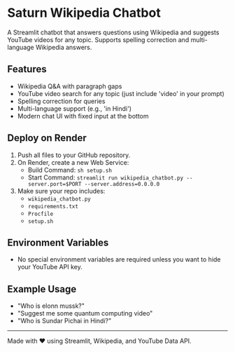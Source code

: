 # Saturn Wikipedia Chatbot

A Streamlit chatbot that answers questions using Wikipedia and suggests YouTube videos for any topic. Supports spelling correction and multi-language Wikipedia answers.

## Features
- Wikipedia Q&A with paragraph gaps
- YouTube video search for any topic (just include 'video' in your prompt)
- Spelling correction for queries
- Multi-language support (e.g., 'in Hindi')
- Modern chat UI with fixed input at the bottom

## Deploy on Render
1. Push all files to your GitHub repository.
2. On Render, create a new Web Service:
   - Build Command: `sh setup.sh`
   - Start Command: `streamlit run wikipedia_chatbot.py --server.port=$PORT --server.address=0.0.0.0`
3. Make sure your repo includes:
   - `wikipedia_chatbot.py`
   - `requirements.txt`
   - `Procfile`
   - `setup.sh`

## Environment Variables
- No special environment variables are required unless you want to hide your YouTube API key.

## Example Usage
- "Who is elonn mussk?"
- "Suggest me some quantum computing video"
- "Who is Sundar Pichai in Hindi?"

---

Made with ❤️ using Streamlit, Wikipedia, and YouTube Data API.
